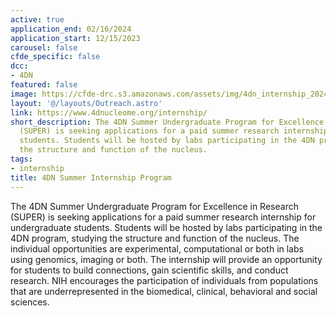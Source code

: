 ```yaml
---
active: true
application_end: 02/16/2024
application_start: 12/15/2023
carousel: false
cfde_specific: false
dcc:
- 4DN
featured: false
image: https://cfde-drc.s3.amazonaws.com/assets/img/4dn_internship_2024.png
layout: '@/layouts/Outreach.astro'
link: https://www.4dnucleome.org/internship/
short_description: The 4DN Summer Undergraduate Program for Excellence in Research
  (SUPER) is seeking applications for a paid summer research internship for undergraduate
  students. Students will be hosted by labs participating in the 4DN program, studying
  the structure and function of the nucleus.
tags: 
- internship
title: 4DN Summer Internship Program
---
```

The 4DN Summer Undergraduate Program for Excellence in Research (SUPER) is seeking applications for a paid summer research internship for undergraduate students. Students will be hosted by labs participating in the 4DN program, studying the structure and function of the nucleus. The individual opportunities are experimental, computational or both in labs using genomics, imaging or both. The internship will provide an opportunity for students to build connections, gain scientific skills, and conduct research. NIH encourages the participation of individuals from populations that are underrepresented in the biomedical, clinical, behavioral and social sciences.
